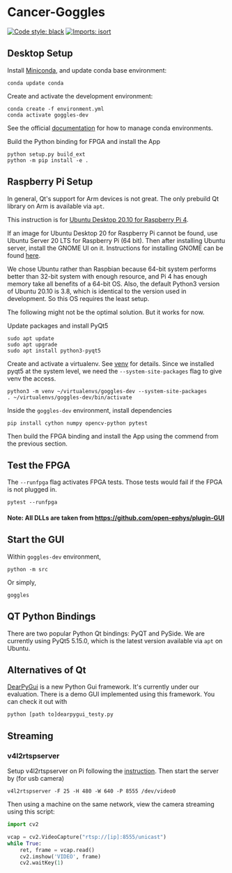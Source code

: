 # Cancer-Goggles
[![Code style: black](https://img.shields.io/badge/code%20style-black-000000.svg)](https://github.com/psf/black)
[![Imports: isort](https://img.shields.io/badge/%20imports-isort-%231674b1?style=flat&labelColor=ef8336)](https://pycqa.github.io/isort/)

## Desktop Setup
Install [Miniconda](https://docs.conda.io/en/latest/miniconda.html), and update conda base environment:
```shell
conda update conda
```

Create and activate the development environment:
```shell
conda create -f environment.yml
conda activate goggles-dev
```

See the official [documentation](https://docs.conda.io/projects/conda/en/latest/user-guide/tasks/manage-environments.html) 
for how to manage conda environments. 

Build the Python binding for FPGA and install the App
```shell
python setup.py build_ext
python -m pip install -e .
```

## Raspberry Pi Setup

In general, Qt's support for Arm devices is not great. The only prebuild Qt library on Arm is available via `apt`. 

This instruction is for [Ubuntu Desktop 20.10 for Raspberry Pi 4](https://ubuntu.com/download/raspberry-pi). 

If an image for Ubuntu Desktop 20 for Raspberry Pi cannot be found, use Ubuntu Server 20 LTS for Raspberry Pi (64 bit). Then after installing Ubuntu server, install the GNOME UI on it. Instructions for installing GNOME can be found [here](https://www.cyberciti.biz/faq/ubuntu-linux-install-gnome-desktop-on-server/).

We chose Ubuntu rather than Raspbian because 64-bit system performs better than 32-bit system with enough resource, 
and Pi 4 has enough memory take all benefits of a 64-bit OS. Also, the default Python3 version of Ubuntu 20.10
is 3.8, which is identical to the version used in development. So this OS requires the least setup.

The following might not be the optimal solution. But it works for now.

Update packages and install PyQt5
```shell
sudo apt update
sudo apt upgrade
sudo apt install python3-pyqt5
```

Create and activate a virtualenv. See [venv](https://docs.python.org/3/library/venv.html) for details.
Since we installed pyqt5 at the system level, we need the `--system-site-packages` flag to give venv the access.
```shell
python3 -m venv ~/virtualenvs/goggles-dev --system-site-packages
. ~/virtualenvs/goggles-dev/bin/activate
```

Inside the `goggles-dev` environment, install dependencies
```shell
pip install cython numpy opencv-python pytest
```

Then build the FPGA binding and install the App using the commend from the previous section.

## Test the FPGA
The `--runfpga` flag activates FPGA tests. Those tests would fail if the FPGA is not plugged in.
```shell
pytest --runfpga
```

#### Note: All DLLs are taken from https://github.com/open-ephys/plugin-GUI

## Start the GUI
Within `goggles-dev` environment,
```shell
python -m src
```
Or simply,
```shell
goggles
```

## QT Python Bindings
There are two popular Python Qt bindings: PyQT and PySide. We are currently using PyQt5 5.15.0, which is the latest
version available via `apt` on Ubuntu.

## Alternatives of Qt
[DearPyGui](https://github.com/hoffstadt/DearPyGui) is a new Python Gui framework. It's currently under our evaluation.
There is a demo GUI implemented using this framework. You can check it out with

```shell
python [path to]dearpygui_testy.py
```

## Streaming

### v4l2rtspserver

Setup v4l2rtspserver on Pi following the [instruction](https://github.com/mpromonet/v4l2rtspserver/wiki/Setup-on-Pi).
Then start the server by (for usb camera)
```shell
v4l2rtspserver -F 25 -H 480 -W 640 -P 8555 /dev/video0
```

Then using a machine on the same network, view the camera streaming using this script:
```python
import cv2

vcap = cv2.VideoCapture("rtsp://[ip]:8555/unicast")
while True:
    ret, frame = vcap.read()
    cv2.imshow('VIDEO', frame)
    cv2.waitKey(1)
```
